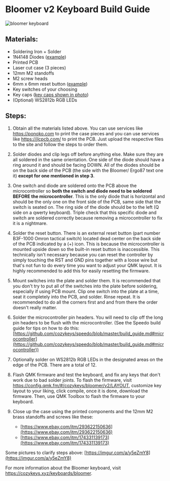 # Bloomer v2 Keyboard Build Guide

![bloomer keyboard](https://djo703t8kjftd.cloudfront.net/images/keyboards/bloomer/bloomer-front_1600x1600.jpg)

## **Materials:**

 - Soldering Iron + Solder
 - 1N4148 Diodes ([example](https://www.mouser.com/ProductDetail/onsemi-Fairchild/1N4148?qs=i4Fj9T/oRm8RMUhj5DeFQg==))
 - Printed PCB
 - Laser cut case (3 pieces)
 - 12mm M2 standoffs
 - M2 screw heads
 - 6mm x 6mm reset button ([example](https://www.digikey.com/en/products/detail/omron-electronics-inc-emc-div/B3F-1000/33150))
 - Key switches of your choosing
 - Key caps ([key caps shown in photo](https://pimpmykeyboard.com/dsa-standard-keysets-sublimated/))
 - (Optional) WS2812b RGB LEDs


## **Steps**:

1) Obtain all the materials listed above. You can use services like https://ponoko.com to print the case pieces and you can use services like https://jlcpcb.com/ to print the PCB. Just upload the respective files to the site and follow the steps to order them.

2) Solder diodes and clip legs off before anything else. Make sure they are all soldered in the same orientation. One side of the diode should have a ring around it and should be facing DOWN. All of the diodes should be on the back side of the PCB (the side with the Bloomer/ Ergo87 text one it) **except for one mentioned in step 3**.

3) One switch and diode are soldered onto the PCB above the microcontroller so **both the switch and diode need to be soldered BEFORE the microcontroller**. This is the only diode that is horizontal and should be the only one on the front side of the PCB, same side that the switch is seated on. The ring side of the diode should be to the left (Q side on a qwerty keyboard). Triple check that this specific diode and switch are soldered correctly because removing a microcontroller to fix it is a nightmare.

4) Solder the reset button. There is an external reset button (part number B3F-1000 Omron tactical switch) located dead center on the back side of the PCB indicated by a (+) icon. This is because the microcontroller is mounted upside down so the built-in reset button is inaccessible. This technically isn't necessary because you can reset the controller by simply touching the RST and GND pins together with a loose wire but that's not fun to do every time you want to adjust your QMK layout. It is highly recommended to add this for easily resetting the firmware.

5) Mount switches into the plate and solder them. It is recommended that you don't try to put all of the switches into the plate before soldering, especially if using PCB mount. Clip one switch into the plate at a time, seat it completely into the PCB, and solder. Rinse repeat. It is recommended to do all the corners first and and from there the order doesn't really matter.

6) Solder the microcontroller pin headers. You will need to clip off the long pin headers to be flush with the microcontroller. (See the Speedo build guide for tips on how to do this:  [https://github.com/cozykeys/speedo/blob/master/build_guide.md#microcontroller](https://github.com/cozykeys/speedo/blob/master/build_guide.md#microcontroller))

7) Optionally solder on WS2812b RGB LEDs in the designated areas on the edge of the PCB. There are a total of 12.

8) Flash QMK firmware and test the keyboard, and fix any keys that don't work due to bad solder joints. To flash the firmware, visit https://config.qmk.fm/#/cozykeys/bloomer/v2/LAYOUT, customize key layout to your liking, click compile, once it is done, download the firmware. Then, use QMK Toolbox to flash the firmware to your keyboard.

9) Close up the case using the printed components and the 12mm M2 brass standoffs and screws like these:
	 - [https://www.ebay.com/itm/293622150636](https://www.ebay.com/itm/293622150636)  
	 - [https://www.ebay.com/itm/174331139173](https://www.ebay.com/itm/174331139173)

Some pictures to clarify steps above:  [https://imgur.com/a/y5eZmY8](https://imgur.com/a/y5eZmY8)

For more information about the Bloomer keyboard, visit https://cozykeys.xyz/keyboards/bloomer.

